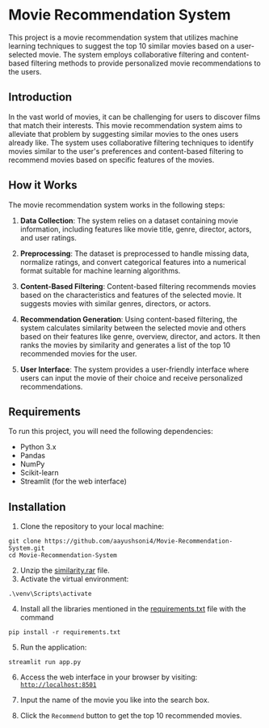 # Movie Recommendation System
This project is a movie recommendation system that utilizes machine learning techniques to suggest the top 10 similar movies based on a user-selected movie. The system employs collaborative filtering and content-based filtering methods to provide personalized movie recommendations to the users.


## Introduction

In the vast world of movies, it can be challenging for users to discover films that match their interests. This movie recommendation system aims to alleviate that problem by suggesting similar movies to the ones users already like. The system uses collaborative filtering techniques to identify movies similar to the user's preferences and content-based filtering to recommend movies based on specific features of the movies.

## How it Works

The movie recommendation system works in the following steps:

1. **Data Collection**: The system relies on a dataset containing movie information, including features like movie title, genre, director, actors, and user ratings.

2. **Preprocessing**: The dataset is preprocessed to handle missing data, normalize ratings, and convert categorical features into a numerical format suitable for machine learning algorithms.


3. **Content-Based Filtering**: Content-based filtering recommends movies based on the characteristics and features of the selected movie. It suggests movies with similar genres, directors, or actors.

4. **Recommendation Generation**: Using content-based filtering, the system calculates similarity between the selected movie and others based on their features like genre, overview, director, and actors. It then ranks the movies by similarity and generates a list of the top 10 recommended movies for the user.

5. **User Interface**: The system provides a user-friendly interface where users can input the movie of their choice and receive personalized recommendations.

## Requirements

To run this project, you will need the following dependencies:

- Python 3.x
- Pandas
- NumPy
- Scikit-learn
- Streamlit (for the web interface)


## Installation

1. Clone the repository to your local machine:
```
git clone https://github.com/aayushsoni4/Movie-Recommendation-System.git
cd Movie-Recommendation-System
```
2. Unzip the [similarity.rar](https://github.com/aayushsoni4/Movie-Recommendation-System/blob/main/similarity.rar) file.
3. Activate the virtual environment:
```
.\venv\Scripts\activate
```
4. Install all the libraries mentioned in the [requirements.txt](https://github.com/aayushsoni4/Movie-Recommendation-System/blob/main/requirements.txt) file with the command 
```
pip install -r requirements.txt
```
5. Run the application:
```
streamlit run app.py
```
6. Access the web interface in your browser by visiting: [`http://localhost:8501`](http://localhost:8501/)

7. Input the name of the movie you like into the search box.

8. Click the `Recommend` button to get the top 10 recommended movies.
